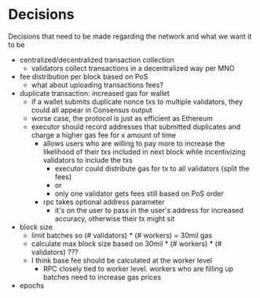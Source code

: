 # Decisions

Decisions that need to be made regarding the network and what we want it to be

- centralized/decentralized transaction collection
    - validators collect transactions in a decentralized way per MNO
- fee distribution per block based on PoS
    - what about uploading transactions fees?
- duplicate transaction: increased gas for wallet
    - if a wallet submits duplicate nonce txs to multiple validators, they could all appear in Consensus output
    - worse case, the protocol is just as efficient as Ethereum
    - executor should record addresses that submitted duplicates and charge a higher gas fee for x amount of time
        - allows users who are willing to pay more to increase the likelihood of their txs included in next block while incentivizing validators to include the txs
            - executor could distribute gas for tx to all validators (split the fees)
            - or
            - only one validator gets fees still based on PoS order
        - rpc takes optional address parameter
            - it's on the user to pass in the user's address for increased accuracy, otherwise their tx might sit
- block size
    - limit batches so (# validators) * (# workers) = 30mil gas
    - calculate max block size based on 30mil * (# workers) * (# validators) ???
    - I think base fee should be calculated at the worker level
        - RPC closely tied to worker level. workers who are filling up batches need to increase gas prices
- epochs
